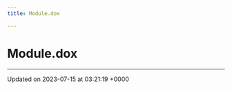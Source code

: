 ```yaml
---
title: Module.dox

---
```


# Module.dox








-------------------------------

Updated on 2023-07-15 at 03:21:19 +0000
